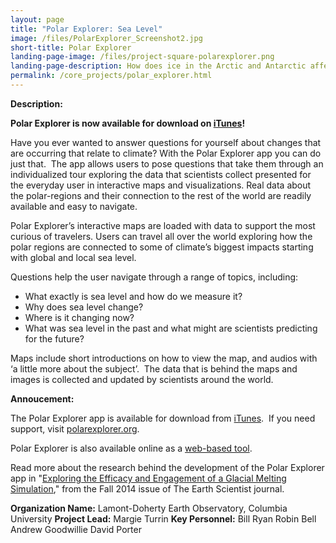 ```yaml
---
layout: page
title: "Polar Explorer: Sea Level"
image: /files/PolarExplorer_Screenshot2.jpg
short-title: Polar Explorer 
landing-page-image: /files/project-square-polarexplorer.png
landing-page-description: How does ice in the Arctic and Antarctic affect global sea levels? Explore these connections in a data driven, map-based iPad app.
permalink: /core_projects/polar_explorer.html
---
```


**Description:**

**Polar Explorer is now available for download on
[iTunes](https://itunes.apple.com/us/app/polar-explorer-sea-level/id1056414420?ls=1&mt=8)!**

Have you ever wanted to answer questions for yourself about changes that
are occurring that relate to climate? With the Polar Explorer app you
can do just that.  The app allows users to pose questions that take them
through an individualized tour exploring the data that scientists
collect presented for the everyday user in interactive maps and
visualizations. Real data about the polar-regions and their connection
to the rest of the world are readily available and easy to navigate.

Polar Explorer’s interactive maps are loaded with data to support the
most curious of travelers. Users can travel all over the world exploring
how the polar regions are connected to some of climate’s biggest impacts
starting with global and local sea level.

Questions help the user navigate through a range of topics, including:

-   What exactly is sea level and how do we measure it?
-   Why does sea level change?
-   Where is it changing now?
-   What was sea level in the past and what might are scientists
    predicting for the future?

Maps include short introductions on how to view the map, and audios with
‘a little more about the subject’.  The data that is behind the maps and
images is collected and updated by scientists around the world. 

**Annoucement:**

The Polar Explorer app is available for download from
[iTunes](https://itunes.apple.com/us/app/polar-explorer-sea-level/id1056414420?ls=1&mt=8).
 If you need support,
visit [polarexplorer.org](http://www.polarexplorer.org).

Polar Explorer is also available online as a [web-based
tool](http://www.polar-observer.org/data/web_pages/PolarExplorerOnline.html).

Read more about the research behind the development of the Polar
Explorer app in "[Exploring the Efficacy and Engagement of a Glacial
Melting
Simulation](https://www.nestanet.org/cms/sites/default/files/journal/LDEO_Fall2014sep.pdf),"
from the Fall 2014 issue of The Earth Scientist journal.

**Organization Name:** Lamont-Doherty Earth Observatory, Columbia
University **Project Lead:** Margie Turrin **Key Personnel:** Bill Ryan
Robin Bell Andrew Goodwillie David Porter
